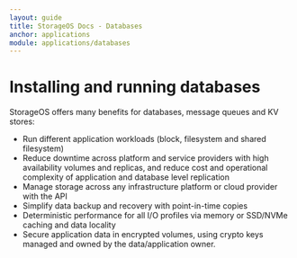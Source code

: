 ```yaml
---
layout: guide
title: StorageOS Docs - Databases
anchor: applications
module: applications/databases
---
```


# Installing and running databases

StorageOS offers many benefits for databases, message queues and KV stores:

* Run different application workloads (block, filesystem and shared filesystem)
* Reduce downtime across platform and service providers with high availability volumes and replicas, and reduce cost and operational complexity of application and database level replication
* Manage storage across any infrastructure platform or cloud provider with the API
* Simplify data backup and recovery with point-in-time copies
* Deterministic performance for all I/O profiles via memory or SSD/NVMe caching and data locality
* Secure application data in encrypted volumes, using crypto keys managed and owned by the data/application owner.
